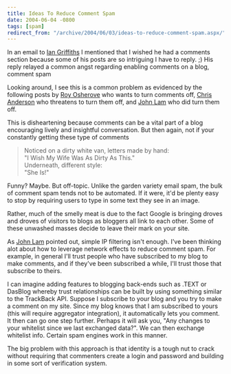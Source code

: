 ```yaml
---
title: Ideas To Reduce Comment Spam
date: 2004-06-04 -0800
tags: [spam]
redirect_from: "/archive/2004/06/03/ideas-to-reduce-comment-spam.aspx/"
---
```


In an email to [Ian Griffiths](http://www.interact-sw.co.uk/iangblog/) I
mentioned that I wished he had a comments section because some of his
posts are so intriguing I have to reply. ;) His reply relayed a common
angst regarding enabling comments on a blog, comment spam

Looking around, I see this is a common problem as evidenced by the
following posts by [Roy
Osherove](http://weblogs.asp.net/rosherove/archive/2004/05/22/138856.aspx)
who wants to turn comments off, [Chris
Anderson](http://www.simplegeek.com/permalink.aspx/a12905a5-a839-44ec-8275-8ec605fd4405)
who threatens to turn them off, and [John
Lam](http://www.iunknown.com/000441.html) who did turn them off.

This is disheartening because comments can be a vital part of a blog
encouraging lively and insightful conversation. But then again, not if
your constantly getting these type of comments

> Noticed on a dirty white van, letters made by hand: \
>  "I Wish My Wife Was As Dirty As This." \
>  Underneath, different style: \
>  "She Is!"

Funny? Maybe. But off-topic. Unlike the garden variety email spam, the
bulk of comment spam tends not to be automated. If it were, it'd be
plenty easy to stop by requiring users to type in some text they see in
an image.

Rather, much of the smelly meat is due to the fact Google is bringing
droves and droves of visitors to blogs as bloggers all link to each
other. Some of these unwashed masses decide to leave their mark on your
site.

As [John Lam](http://www.iunknown.com/000438.html) pointed out, simple
IP filtering isn't enough. I've been thinking alot about how to leverage
network effects to reduce comment spam. For example, in general I'll
trust people who have subscribed to my blog to make comments, and if
they've been subscribed a while, I'll trust those that subscribe to
theirs.

I can imagine adding features to blogging back-ends such as .TEXT or
DasBlog whereby trust relationships can be built by using something
similar to the TrackBack API. Suppose I subscribe to your blog and you
try to make a comment on my site. Since my blog knows that I am
subscribed to yours (this will require aggregator integration), it
automatically lets you comment. It then can go one step further. Perhaps
it will ask you, "Any changes to your whitelist since we last exchanged
data?". We can then exchange whitelist info. Certain spam engines work
in this manner.

The big problem with this approach is that identity is a tough nut to
crack without requiring that commenters create a login and password and
building in some sort of verification system.

